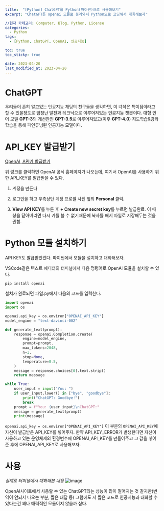 ```yaml
---
title:  "[Python] ChatGPT를 Python(파이썬)으로 사용해보기"
excerpt: "ChatGPT를 openai 모듈로 불러와서 Python으로 코딩해서 대화해보자"

//현재 카테고리: Computer, Blog, Python, License
categories:
  - Python
tags:
  - [Python, ChatGPT, OpenAI, 인공지능]

toc: true
toc_sticky: true

date: 2023-04-20
last_modified_at: 2023-04-20
---
```


# ChatGPT
우리들이 흔히 알고있는 인공지능 채팅의 친구들을 생각하면, 이 녀석은 특이점이라고 할 수 있을정도로 엄청난 발전과 테크닉으로 이루어져있는 인공지능 챗봇이다. 대형 언어 모델 **GPT-3**의 개선판인 **GPT-3.5**로 이루어져있고(이후 **GPT-4.0**) 지도학습&강화학습을 통해 파인튜닝된 인공지능 모델이다.

# API_KEY 발급받기
[OpenAI, API키 발급받기](https://platform.openai.com/account/api-keys)

위 링크를 클릭하면 OpenAI 공식 홈페이지가 나오는데, 여기서 OpenAI를 사용하기 위한 API_KEY를 발급받을 수 있다. 

1. 계정을 만든다

2. 로그인을 하고 우측상단 계정 프로필 사진 옆의 **Personal** 클릭.

3. **View API KEY**를 누른 후 **+ Create new secret key**를 누르면 발급완료.
이 때 창을 닫아버리면 다시 키를 볼 수 없기때문에 복사를 해서 파일로 저장해두는 것을 권함.

# Python 모듈 설치하기
API KEY도 발급받았겠다. 파이썬에서 모듈을 설치하고 대화해보자.

VSCode같은 텍스트 에디터의 터미널에서 다음 명령어로 OpenAI 모듈을 설치할 수 있다.

``pip install openai``

설치가 완료되면 파일.py에서 다음의 코드를 입력한다.

```python
import openai
import os

openai.api_key = os.environ["OPENAI_API_KEY"]
model_engine = "text-davinci-002"

def generate_text(prompt):
    response = openai.Completion.create(
        engine=model_engine,
        prompt=prompt,
        max_tokens=2048,
        n=1,
        stop=None,
        temperature=0.5,
    )
    message = response.choices[0].text.strip()
    return message

while True:
    user_input = input("You: ")
    if user_input.lower() in ["bye", "goodbye"]:
        print("ChatGPT: Goodbye!")
        break
    prompt = f"You: {user_input}\nChatGPT:"
    message = generate_text(prompt)
    print(message)
```

``openai.api_key = os.environ["OPENAI_API_KEY"]`` 이 부분의 ``OPENAI_API_KEY``에 자신이 발급받은 API_KEY를 넣어주자. 만약 API_KEY_ERROR가 발생한다면 자신이 사용하고 있는 운영체제의 환경변수에 OPENAI_API_KEY를 만들어주고 그 값을 넣어준 후에 OPENAI_API_KEY로 사용해보자.

# 사용

*실제로 터미널에서 대화해본 내용*
![image](https://user-images.githubusercontent.com/128434645/232458918-b211e37e-eeed-42a6-83f2-f46de55dfabc.png)

OpenAI사이트에서 사용할 수 있는 ChatGPT와는 성능이 많이 떨어지는 것 같지만(번역이 안되서 나오는 부분, 짧은 대답 등) 그럼에도 저 짧은 코드로 인공지능과 대화할 수 있다는건 꽤나 매력적인 모듈이지 않을까 싶다.